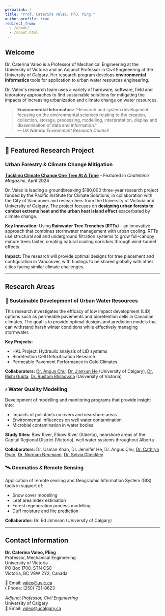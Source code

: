 ```yaml
---
permalink: /
title: "Prof. Caterina Valeo, PhD, PEng."
author_profile: true
redirect_from: 
  - /about/
  - /about.html
---
```


## Welcome

Dr. Caterina Valeo is a Professor of Mechanical Engineering at the University of Victoria and an Adjunct Professor in Civil Engineering at the University of Calgary. Her research program develops **environmental informatics** tools for application to urban water resources engineering.

Dr. Valeo's research team uses a variety of hardware, software, field and laboratory approaches to find sustainable solutions for mitigating the impacts of increasing urbanization and climate change on water resources.

> **Environmental Informatics:** "Research and system development focusing on the environmental sciences relating to the creation, collection, storage, processing, modelling, interpretation, display and dissemination of data and information."  
> — *UK Natural Environment Research Council*

---

## 🌟 Featured Research Project

### Urban Forestry & Climate Change Mitigation

**[Tackling Climate Change One Tree At A Time](https://chatelaine.com/living/climate-crisis-trees-heat/)** - Featured in *Chatelaine Magazine*, April 2024

Dr. Valeo is leading a groundbreaking $180,000 three-year research project funded by the Pacific Institute for Climate Solutions, in collaboration with the City of Vancouver and researchers from the University of Victoria and University of Calgary. The project focuses on **designing urban forests to combat extreme heat and the urban heat island effect** exacerbated by climate change.

**Key Innovation:** Using **Rainwater Tree Trenches (RTTs)** - an innovative approach that combines stormwater management with urban cooling. RTTs use structural soil and underground filtration systems to grow full-canopy mature trees faster, creating natural cooling corridors through wind-tunnel effects.

**Impact:** The research will provide optimal designs for tree placement and configuration in Vancouver, with findings to be shared globally with other cities facing similar climate challenges.

---

## Research Areas

### 🌊 Sustainable Development of Urban Water Resources

This research investigates the efficacy of low impact development (LID) options such as permeable pavements and bioretention cells in Canadian climates. The goal is to provide optimal designs and prediction models that can withstand harsh winter conditions while effectively managing stormwater.

**Key Projects:**
- HAL Project: Hydraulic analysis of LID systems
- Bioretention Cell Detoxification Research
- Permeable Pavement Performance in Cold Climates

**Collaborators:** [Dr. Angus Chu](https://profiles.ucalgary.ca/angus-chu), [Dr. Jianxun He](https://profiles.ucalgary.ca/jianxun-he) (University of Calgary), [Dr. Rishi Gupta](https://www.uvic.ca/research/centres/caer/people/home/faculty/guptar.php), [Dr. Rustom Bhiladvala](https://www.uvic.ca/engineering/mechanical/people/home/faculty/bhiladv.php) (University of Victoria)

### 💧 Water Quality Modelling

Development of modelling and monitoring programs that provide insight into:
- Impacts of pollutants on rivers and nearshore areas
- Environmental influences on well water contamination
- Microbial contamination in water bodies

**Study Sites:** Bow River, Elbow River (Alberta), nearshore areas of the Capital Regional District (Victoria), well water systems throughout Alberta

**Collaborators:** Dr. Usman Khan, Dr. Jennifer He, Dr. Angus Chu, [Dr. Cathryn Ryan](http://www.ucalgary.ca/ryan/), [Dr. Norman Neumann](http://www.publichealth.ualberta.ca/research/researchers_supersivors/faculty/neumann.aspx), [Dr. Sylvia Checkley](https://vet.ucalgary.ca/profiles/sylvia-checkley)

### 🛰️ Geomatics & Remote Sensing

Application of remote sensing and Geographic Information System (GIS) tools in support of:
- Snow cover modelling
- Leaf area index estimation
- Forest regeneration process modelling
- Duff moisture and fire prediction

**Collaborator:** Dr. Ed Johnson (University of Calgary)

---

## Contact Information

**Dr. Caterina Valeo, PEng**  
Professor, Mechanical Engineering  
University of Victoria  
PO Box 1700, STN CSC  
Victoria, BC V8W 2Y2, Canada

📧 Email: [valeo@uvic.ca](mailto:valeo@uvic.ca)  
📞 Phone: (250) 721-8623

*Adjunct Professor, Civil Engineering*  
University of Calgary  
📧 Email: [valeo@ucalgary.ca](mailto:valeo@ucalgary.ca)
